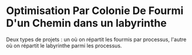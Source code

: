 # Optimisation Par Colonie De Fourmi D'un Chemin dans un labyrinthe

Deux types de projets : un où on répartit les fourmis par processus, l'autre où on répartit le labyrinthe parmi les processus.